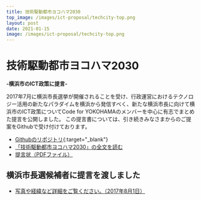 ```yaml
---
title: 技術駆動都市ヨコハマ2030
top_image: /images/ict-proposal/techcity-top.png
layout: post
date: 2021-01-15
image: /images/ict-proposal/techcity-top.png
---
```


# 技術駆動都市ヨコハマ2030

**-横浜市のICT政策に提言-**

2017年7月に横浜市長選挙が開催されることを受け、行政運営におけるテクノロジー活用の新たなパラダイムを横浜から発信すべく、新たな横浜市長に向けて横浜市のICT政策についてCode for YOKOHAMAのメンバーを中心に有志でまとめた提言を公開しました。
この提言書については、引き続きみなさまからのご提案をGithubで受け付けております。

* [Githubのリポジトリ](https://github.com/Code4Yokohama/ICTProposal){:target="_blank"}
* [「技術駆動都市ヨコハマ2030」の全文を読む](/ict-proposal/full-text/)  
* [提言状（PDFファイル）](/ict-proposal/ICT_Proposal_cover20170721.pdf)

## 横浜市長選候補者に提言を渡しました
* [写真や経緯など詳細をご覧ください。（2017年8月1日）](/ict-proposal/report)